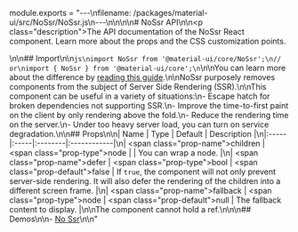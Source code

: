 module.exports = "---\nfilename: /packages/material-ui/src/NoSsr/NoSsr.js\n---\n\n<!--- This documentation is automatically generated, do not try to edit it. -->\n\n# NoSsr API\n\n<p class=\"description\">The API documentation of the NoSsr React component. Learn more about the props and the CSS customization points.</p>\n\n## Import\n\n```js\nimport NoSsr from '@material-ui/core/NoSsr';\n// or\nimport { NoSsr } from '@material-ui/core';\n```\n\nYou can learn more about the difference by [reading this guide](/guides/minimizing-bundle-size/).\n\nNoSsr purposely removes components from the subject of Server Side Rendering (SSR).\n\nThis component can be useful in a variety of situations:\n- Escape hatch for broken dependencies not supporting SSR.\n- Improve the time-to-first paint on the client by only rendering above the fold.\n- Reduce the rendering time on the server.\n- Under too heavy server load, you can turn on service degradation.\n\n## Props\n\n| Name | Type | Default | Description |\n|:-----|:-----|:--------|:------------|\n| <span class=\"prop-name\">children</span> | <span class=\"prop-type\">node</span> |  | You can wrap a node. |\n| <span class=\"prop-name\">defer</span> | <span class=\"prop-type\">bool</span> | <span class=\"prop-default\">false</span> | If `true`, the component will not only prevent server-side rendering. It will also defer the rendering of the children into a different screen frame. |\n| <span class=\"prop-name\">fallback</span> | <span class=\"prop-type\">node</span> | <span class=\"prop-default\">null</span> | The fallback content to display. |\n\nThe component cannot hold a ref.\n\n\n## Demos\n\n- [No Ssr](/components/no-ssr/)\n\n"